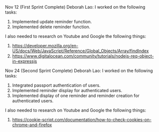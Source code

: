 Nov 12 (First Sprint Complete)
Deborah Lao:
I worked on the following tasks:
1. Implemented update reminder function.
2. Implemented delete reminder function.

I also needed to research on Youtube and Google the following things:
1. https://developer.mozilla.org/en-US/docs/Web/JavaScript/Reference/Global_Objects/Array/findIndex
2. https://www.digitalocean.com/community/tutorials/nodejs-req-object-in-expressjs

Nov 24 (Second Sprint Complete)
Deborah Lao:
I worked on the following tasks:
1. Integrated passport authentication of users.
2. Implemented reminder display for authenticated users.
3. Implemented display of one reminder and reminder creation for authenticated users.

I also needed to research on Youtube and Google the following things:
1. https://cookie-script.com/documentation/how-to-check-cookies-on-chrome-and-firefox